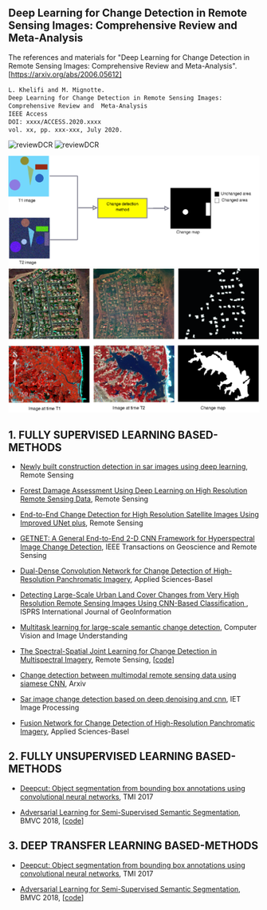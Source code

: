 ## Deep Learning for Change Detection in Remote Sensing Images: Comprehensive Review and  Meta-Analysis
  
The references and materials for "Deep Learning for Change Detection in Remote Sensing Images: Comprehensive Review and  Meta-Analysis".  
[https://arxiv.org/abs/2006.05612]
```
L. Khelifi and M. Mignotte.
Deep Learning for Change Detection in Remote Sensing Images: Comprehensive Review and  Meta-Analysis
IEEE Access
DOI: xxxx/ACCESS.2020.xxxx
vol. xx, pp. xxx-xxx, July 2020.
```

![reviewDCR](lazharkhelifi/deeplearning_changedetection_remotesensing_review/images/fig-1.png)
![reviewDCR](lazharkhelifi/deeplearning_changedetection_remotesensing_review/images/fig-2.png)


![reviewDCR](/images/fig-1.png)
![reviewDCR](/images/fig-2.png)


<h2 id="1">1. FULLY SUPERVISED LEARNING BASED-METHODS</h2>

* [Newly built construction detection in sar images using deep learning](https://arxiv.org/abs/1904.11693), Remote Sensing

* [Forest Damage Assessment Using Deep Learning on High Resolution Remote Sensing Data](https://arxiv.org/abs/1711.10370), Remote Sensing

* [End-to-End Change Detection for High Resolution Satellite Images Using Improved UNet plus](https://arxiv.org/abs/1803.05858), Remote Sensing

* [GETNET: A General End-to-End 2-D CNN Framework for Hyperspectral Image Change Detection](https://arxiv.org/abs/1603.07485), IEEE Transactions on Geoscience and Remote Sensing

* [Dual-Dense Convolution Network for Change Detection of High-Resolution Panchromatic Imagery](https://arxiv.org/abs/1502.02734), Applied Sciences-Basel


* [Detecting Large-Scale Urban Land Cover Changes from Very High Resolution Remote Sensing Images Using CNN-Based Classification ](https://arxiv.org/abs/1503.01640), ISPRS International Journal of GeoInformation

* [Multitask learning for large-scale semantic change detection](https://pdfs.semanticscholar.org/9732/f55c55512309e24a88ae4f0728cc763b626f.pdf), Computer Vision and Image Understanding

* [The Spectral-Spatial Joint Learning for Change Detection in Multispectral Imagery](https://arxiv.org/abs/1802.07934), Remote Sensing, \[[code](https://github.com/hfslyc/AdvSemiSeg)\]

* [Change detection between multimodal remote sensing data using siamese CNN](https://pdfs.semanticscholar.org/9732/f55c55512309e24a88ae4f0728cc763b626f.pdf), Arxiv

* [Sar image change detection based on deep denoising and cnn](https://pdfs.semanticscholar.org/9732/f55c55512309e24a88ae4f0728cc763b626f.pdf), IET Image Processing

* [Fusion Network for Change Detection of High-Resolution Panchromatic Imagery](https://pdfs.semanticscholar.org/9732/f55c55512309e24a88ae4f0728cc763b626f.pdf), Applied Sciences-Basel




<h2 id="2">2. FULLY UNSUPERVISED LEARNING BASED-METHODS</h2>

* [Deepcut: Object segmentation from bounding box annotations using convolutional neural networks](https://pdfs.semanticscholar.org/9732/f55c55512309e24a88ae4f0728cc763b626f.pdf), TMI 2017

* [Adversarial Learning for Semi-Supervised Semantic Segmentation](https://arxiv.org/abs/1802.07934), BMVC 2018, \[[code](https://github.com/hfslyc/AdvSemiSeg)\]


<h2 id="2">3. DEEP TRANSFER LEARNING BASED-METHODS </h2>


* [Deepcut: Object segmentation from bounding box annotations using convolutional neural networks](https://pdfs.semanticscholar.org/9732/f55c55512309e24a88ae4f0728cc763b626f.pdf), TMI 2017

* [Adversarial Learning for Semi-Supervised Semantic Segmentation](https://arxiv.org/abs/1802.07934), BMVC 2018, \[[code](https://github.com/hfslyc/AdvSemiSeg)\]
